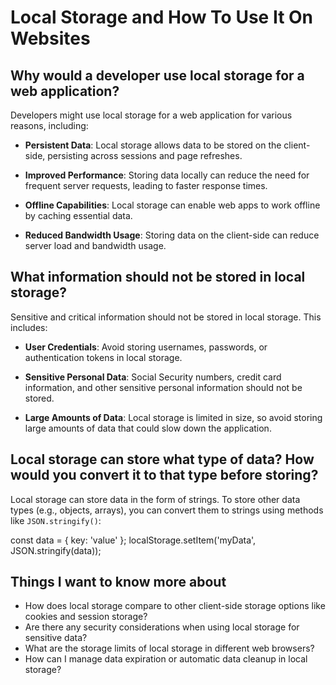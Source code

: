 # Local Storage and How To Use It On Websites

## Why would a developer use local storage for a web application?

Developers might use local storage for a web application for various reasons, including:

- **Persistent Data**: Local storage allows data to be stored on the client-side, persisting across sessions and page refreshes.

- **Improved Performance**: Storing data locally can reduce the need for frequent server requests, leading to faster response times.

- **Offline Capabilities**: Local storage can enable web apps to work offline by caching essential data.

- **Reduced Bandwidth Usage**: Storing data on the client-side can reduce server load and bandwidth usage.

## What information should not be stored in local storage?

Sensitive and critical information should not be stored in local storage. This includes:

- **User Credentials**: Avoid storing usernames, passwords, or authentication tokens in local storage.

- **Sensitive Personal Data**: Social Security numbers, credit card information, and other sensitive personal information should not be stored.

- **Large Amounts of Data**: Local storage is limited in size, so avoid storing large amounts of data that could slow down the application.

## Local storage can store what type of data? How would you convert it to that type before storing?

Local storage can store data in the form of strings. To store other data types (e.g., objects, arrays), you can convert them to strings using methods like `JSON.stringify()`:

const data = { key: 'value' };
localStorage.setItem('myData', JSON.stringify(data));

## Things I want to know more about

- How does local storage compare to other client-side storage options like cookies and session storage?
- Are there any security considerations when using local storage for sensitive data?
- What are the storage limits of local storage in different web browsers?
- How can I manage data expiration or automatic data cleanup in local storage?
